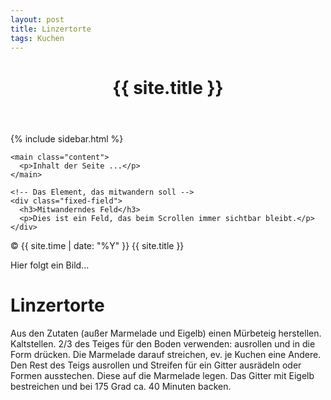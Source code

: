 ```yaml
---
layout: post
title: Linzertorte
tags: Kuchen
---
```


<!DOCTYPE html>
<html lang="de">
<head>
  <meta charset="UTF-8">
  <title>{{ page.title }}</title>
  <link rel="stylesheet" href="{{ "/assets/css/style.css" | relative_url }}">
</head>
<body>
  <header>
    <h1>{{ site.title }}</h1>
  </header>
  
  <div class="container">
    <aside class="sidebar">
      {% include sidebar.html %}
    </aside>
    
    <main class="content">
      <p>Inhalt der Seite ...</p>
    </main>

    <!-- Das Element, das mitwandern soll -->
    <div class="fixed-field">
      <h3>Mitwanderndes Feld</h3>
      <p>Dies ist ein Feld, das beim Scrollen immer sichtbar bleibt.</p>
    </div>
  </div>

  <footer>
    <p>&copy; {{ site.time | date: "%Y" }} {{ site.title }}</p>
  </footer>
</body>
</html>


Hier folgt ein Bild...

# Linzertorte

Aus den Zutaten (außer Marmelade und Eigelb) einen Mürbeteig herstellen. Kaltstellen. 
2/3 des Teiges für den Boden verwenden: ausrollen und in die Form drücken. Die Marmelade darauf streichen, ev. je Kuchen eine Andere. 
Den Rest des Teigs ausrollen und Streifen für ein Gitter ausrädeln oder Formen ausstechen. Diese auf die Marmelade legen. 
Das Gitter mit Eigelb bestreichen und bei 175 Grad ca. 40 Minuten backen.

